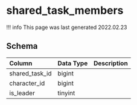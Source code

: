 # shared_task_members

!!! info
	This page was last generated 2022.02.23

## Schema

| Column | Data Type | Description |
| :--- | :--- | :--- |
| shared_task_id | bigint |  |
| character_id | bigint |  |
| is_leader | tinyint |  |

